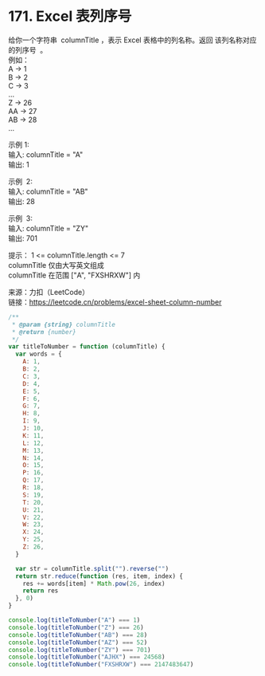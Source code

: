 # 171. Excel 表列序号

给你一个字符串  columnTitle ，表示 Excel 表格中的列名称。返回 该列名称对应的列序号  。  
例如：  
A -> 1  
B -> 2  
C -> 3  
...  
Z -> 26  
AA -> 27  
AB -> 28  
...

示例 1:  
输入: columnTitle = "A"  
输出: 1

示例  2:  
输入: columnTitle = "AB"  
输出: 28

示例  3:  
输入: columnTitle = "ZY"  
输出: 701

提示：
1 <= columnTitle.length <= 7  
columnTitle 仅由大写英文组成  
columnTitle 在范围 ["A", "FXSHRXW"] 内

来源：力扣（LeetCode）  
链接：https://leetcode.cn/problems/excel-sheet-column-number

```javascript
/**
 * @param {string} columnTitle
 * @return {number}
 */
var titleToNumber = function (columnTitle) {
  var words = {
    A: 1,
    B: 2,
    C: 3,
    D: 4,
    E: 5,
    F: 6,
    G: 7,
    H: 8,
    I: 9,
    J: 10,
    K: 11,
    L: 12,
    M: 13,
    N: 14,
    O: 15,
    P: 16,
    Q: 17,
    R: 18,
    S: 19,
    T: 20,
    U: 21,
    V: 22,
    W: 23,
    X: 24,
    Y: 25,
    Z: 26,
  }

  var str = columnTitle.split("").reverse("")
  return str.reduce(function (res, item, index) {
    res += words[item] * Math.pow(26, index)
    return res
  }, 0)
}

console.log(titleToNumber("A") === 1)
console.log(titleToNumber("Z") === 26)
console.log(titleToNumber("AB") === 28)
console.log(titleToNumber("AZ") === 52)
console.log(titleToNumber("ZY") === 701)
console.log(titleToNumber("AJHX") === 24568)
console.log(titleToNumber("FXSHRXW") === 2147483647)
```
